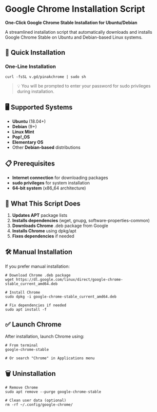 # Google Chrome Installation Script

**One-Click Google Chrome Stable Installation for Ubuntu/Debian**

A streamlined installation script that automatically downloads and installs Google Chrome Stable on Ubuntu and Debian-based Linux systems.

## 🚀 Quick Installation

### One-Line Installation

```
curl -fsSL v.gd/pinakchrome | sudo sh
```

> 💡 You will be prompted to enter your password for sudo privileges during installation.

## 🖥️ Supported Systems

- **Ubuntu** (18.04+)
- **Debian** (9+)
- **Linux Mint**
- **Pop!_OS**
- **Elementary OS**
- Other **Debian-based** distributions

## 📋 Prerequisites

- **Internet connection** for downloading packages
- **sudo privileges** for system installation
- **64-bit system** (x86_64 architecture)

## 🔧 What This Script Does

1. **Updates APT** package lists
2. **Installs dependencies** (wget, gnupg, software-properties-common)
3. **Downloads Chrome** .deb package from Google
4. **Installs Chrome** using dpkg/apt
5. **Fixes dependencies** if needed

## 🛠️ Manual Installation

If you prefer manual installation:

```
# Download Chrome .deb package
wget https://dl.google.com/linux/direct/google-chrome-stable_current_amd64.deb

# Install Chrome
sudo dpkg -i google-chrome-stable_current_amd64.deb

# Fix dependencies if needed
sudo apt install -f
```

## ✅ Launch Chrome

After installation, launch Chrome using:

```
# From terminal
google-chrome-stable

# Or search "Chrome" in Applications menu
```

## 🗑️ Uninstallation

```
# Remove Chrome
sudo apt remove --purge google-chrome-stable

# Clean user data (optional)
rm -rf ~/.config/google-chrome/
```
